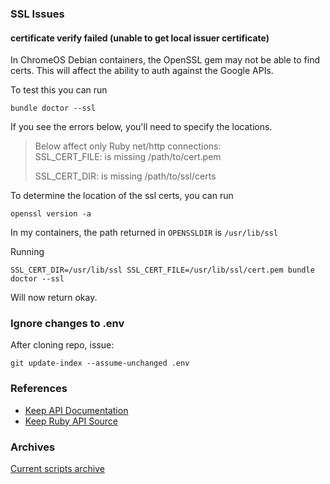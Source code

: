 ### SSL Issues
#### certificate verify failed (unable to get local issuer certificate)

In ChromeOS Debian containers, the OpenSSL gem may not be able to find certs. This will affect the ability to auth against the Google APIs.

To test this you can run

```
bundle doctor --ssl
```
If you see the errors below, you'll need to specify the locations.
>
> Below affect only Ruby net/http connections:  
> SSL_CERT_FILE: is missing /path/to/cert.pem  
>
> SSL_CERT_DIR:  is missing /path/to/ssl/certs

To determine the location of the ssl certs, you can run
```
openssl version -a
```

In my containers, the path returned in `OPENSSLDIR` is `/usr/lib/ssl`

Running 
```
SSL_CERT_DIR=/usr/lib/ssl SSL_CERT_FILE=/usr/lib/ssl/cert.pem bundle doctor --ssl
```
Will now return okay. 


### Ignore changes to .env
After cloning repo, issue:
```
git update-index --assume-unchanged .env
```

### References

* [Keep API Documentation](https://developers.google.com/workspace/keep)
* [Keep Ruby API Source](https://github.com/googleapis/google-api-ruby-client/tree/main/generated/google-apis-keep_v1)

### Archives

[Current scripts archive](https://github.com/csolallo/Groceries/actions/runs/17104631525/artifacts/3810978530)